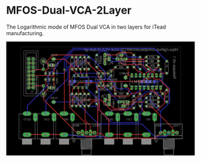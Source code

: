 # MFOS-Dual-VCA-2Layer

The Logarithmic mode of MFOS Dual VCA in two layers for iTead manufacturing.

![](layout_v0.1.png)
